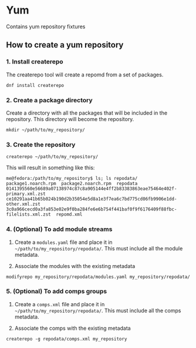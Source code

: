 # Yum

Contains yum repository fixtures

## How to create a yum repository

### 1. Install createrepo
The createrepo tool will create a repomd from a set of packages.
```
dnf install createrepo
```
### 2. Create a package directory
Create a directory with all the packages that will be included in the repository. This directory will become the repository.
```
mkdir ~/path/to/my_repository/
```
### 3. Create the repository
```
createrepo ~/path/to/my_repository/
``` 
This will result in something like this:
```
me@fedora:/path/to/my_repository$ ls; ls repodata/
package1.noarch.rpm  package2.noarch.rpm  repodata
0141395560e56689a07138974c87c8a905144e4ff2b83383863eae75464e402f-primary.xml.zst    ce10291aa41b65b024b190d2b35054e5d8a1e3f7ea6c7bd775cd06fb9906e1dd-other.xml.zst
3c0a966cecd0a3fa853e02e9f0ba284fe6e6b754f441baf0f9f6176409f88fbc-filelists.xml.zst  repomd.xml
```

### 4. (Optional) To add module streams
1. Create a `modules.yaml` file and place it in `~/path/to/my_repository/repodata/`. This must include all the module metadata.

2. Associate the modules with the existing metadata
```
modifyrepo my_repository/repodata/modules.yaml my_repository/repodata/
```

### 5. (Optional) To add comps groups
1. Create a `comps.xml` file and place it in `~/path/to/my_repository/repodata/`. This must include all the comps metadata.

2. Associate the comps with the existing metadata
```
createrepo -g repodata/comps.xml my_repository
```
